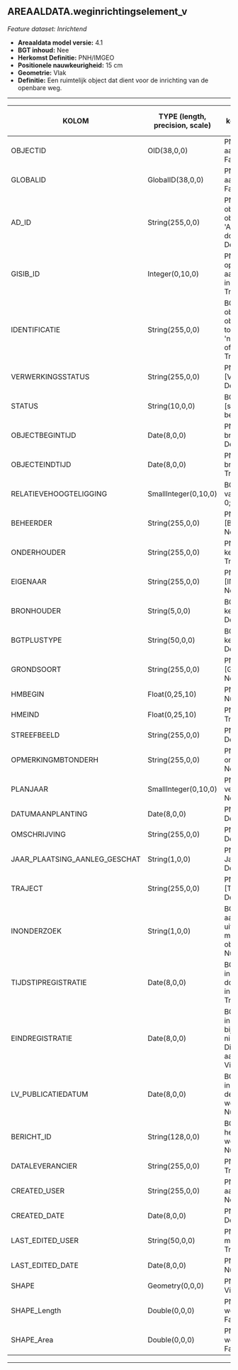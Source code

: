 ## AREAALDATA.weginrichtingselement_v

*Feature dataset: Inrichtend*


* __Areaaldata model versie:__ 4.1
* __BGT inhoud:__ Nee
* __Herkomst Definitie:__ PNH/IMGEO
* __Positionele nauwkeurigheid:__ 15 cm
* __Geometrie:__ Vlak
* __Definitie:__ Een ruimtelijk object dat dient voor de inrichting van de openbare weg. 


***

|KOLOM                               |TYPE (length, precision, scale)                      |DEFINITIE (oorsprong; beschrijving; keuzelijst; nullable; default; zichtbaar in Areaalviewer)|
|------                              |----          	        |-----    |
|OBJECTID                            |OID(38,0,0)               |PNH; Intern ArcGIS Identificatienummer, aangemaakt door ArcGIS; ; Nullable: False; Default: None; Visible: Yes|
|GLOBALID                            |GlobalID(38,0,0)          |PNH; Global Unique Identifier,  aangemaakt door ArcGIS; ; Nullable: False; Default: None; Visible: No|
|AD_ID                               |String(255,0,0)           |PNH; Uniek identificatienummer voor het object dat onveranderlijk is zolang het object bestaat in Areaaldata: in format 'AD.[GUID]'. Dit moet worden ingevuld door de aannemer; ; Nullable: False; Default: None; Visible: Yes|
|GISIB_ID                            |Integer(0,10,0)           |PNH; Uniek Identificatienummer beheer openbare ruimte (GISIB), wordt aangemaakt in GISIB en mag niet worden ingevuld door de aannemer; ; Nullable: True; Default: None; Visible: No|
|IDENTIFICATIE                       |String(255,0,0)           |BGT; Uniek identificatienummer voor het object dat onveranderlijk is zolang het object bestaat: bevat indien van toepassing BGT/IMKL ID in format 'nl.imgeo/imkl.bronhouderscode.LokaalID' of anders: '00000'.LokaalID; ; Nullable: True; Default: None; Visible: No|
|VERWERKINGSSTATUS                   |String(255,0,0)           |PNH; Status van de gegevens; keuzelijst [VERWERKINGSSTATUS]; Nullable: False; Default: Nieuw; Visible: Yes|
|STATUS                              |String(10,0,0)            |BGT; BGT status van het object; keuzelijst [status]; Nullable: False; Default: bestaand; Visible: No|
|OBJECTBEGINTIJD                     |Date(8,0,0)               |PNH; Datum waarop het object bij de bronhouder is ontstaan; ; Nullable: True; Default: None; Visible: Yes|
|OBJECTEINDTIJD                      |Date(8,0,0)               |PNH; Datum waarop het object bij de bronhouder niet meer geldig is; ; Nullable: True; Default: None; Visible: Yes|
|RELATIEVEHOOGTELIGGING              |SmallInteger(0,10,0)      |BGT; Aanduiding voor de relatieve hoogte van het object; ; Nullable: False; Default: 0; Visible: Yes|
|BEHEERDER                           |String(255,0,0)           |PNH; Beheerder van het object; keuzelijst [BEHEERDER]; Nullable: True; Default: None; Visible: Yes|
|ONDERHOUDER                         |String(255,0,0)           |PNH; Onderhouder van het object; keuzelijst [ONDERHOUDER]; Nullable: True; Default: None; Visible: Yes|
|EIGENAAR                            |String(255,0,0)           |PNH; Eigenaar van het object; keuzelijst [INSTANTIE]; Nullable: True; Default: None; Visible: Yes|
|BRONHOUDER                          |String(5,0,0)             |BGT; De bronhoudercode van het object; keuzelijst [bronhouder]; Nullable: False; Default: None; Visible: No|
|BGTPLUSTYPE                         |String(50,0,0)            |BGT; Nadere type omschrijving in de BGT; keuzelijst [typeWGIVlak]; Nullable: False; Default: None; Visible: No|
|GRONDSOORT                          |String(255,0,0)           |PNH; Grondsoort; keuzelijst [GRONDSOORT]; Nullable: True; Default: None; Visible: No|
|HMBEGIN                             |Float(0,25,10)            |PNH; Hectometrering begin heg; ; Nullable: True; Default: None; Visible: No|
|HMEIND                              |Float(0,25,10)            |PNH; Hectometrering eind heg; ; Nullable: True; Default: None; Visible: No|
|STREEFBEELD                         |String(255,0,0)           |PNH; Streefbeeld; ; Nullable: True; Default: None; Visible: No|
|OPMERKINGMBTONDERH                  |String(255,0,0)           |PNH; Opmerking met betrekking tot het onderhoud; ; Nullable: True; Default: None; Visible: No|
|PLANJAAR                            |SmallInteger(0,10,0)      |PNH; Het geplande jaar dat het object vervangen wordt; ; Nullable: True; Default: None; Visible: No|
|DATUMAANPLANTING                    |Date(8,0,0)               |PNH; Datum aanplanting; ; Nullable: True; Default: None; Visible: No|
|OMSCHRIJVING                        |String(255,0,0)           |PNH; Extra toelichting; ; Nullable: True; Default: None; Visible: Yes|
|JAAR_PLAATSING_AANLEG_GESCHAT       |String(1,0,0)             |PNH; Jaar plaatsing of aanleg is geschat: Ja/Nee; keuzelijst [jaNee]; Nullable: True; Default: N; Visible: No|
|TRAJECT                             |String(255,0,0)           |PNH; FK naar traject_v; keuzelijst [TRAJECT_NAAM] ; Nullable: True; Default: None; Visible: No|
|INONDERZOEK                         |String(1,0,0)             |BGT; Een aanduiding waarmee wordt aangegeven dat een onderzoek wordt uitgevoerd naar de juistheid van een of meer gegevens van het betreffende object: Ja/Nee; keuzelijst [jaNee]; Nullable: False; Default: N; Visible: No|
|TIJDSTIPREGISTRATIE                 |Date(8,0,0)               |BGT; Datum en tijdstip waarop deze instantie van het object is opgenomen door de bronhouder. Dit mag niet worden ingevuld door de aannemer; ; Nullable: True; Default: None; Visible: No|
|EINDREGISTRATIE                     |Date(8,0,0)               |BGT; Datum en tijdstip waarop deze instantie van het object niet meer geldig is bij de bronhouder. Wanneer deze waarde niet is ingevuld is de instantie nog geldig. Dit mag niet worden ingevuld door de aannemer; ; Nullable: True; Default: None; Visible: No|
|LV_PUBLICATIEDATUM                  |Date(8,0,0)               |BGT; Datum en tijdstip waarop deze instantie van het object is opgenomen in de Landelijke Voorziening. Dit mag niet worden ingevuld door de aannemer; ; Nullable: True; Default: None; Visible: Yes|
|BERICHT_ID                          |String(128,0,0)           |BGT; Nummer van het bericht dat PNH heeft verzonden naar LV. Dit mag niet worden ingevuld door de aannemer; ; Nullable: True; Default: None; Visible: No|
|DATALEVERANCIER                     |String(255,0,0)           |PNH; Leverancier van de data; ; Nullable: True; Default: None; Visible: No|
|CREATED_USER                        |String(255,0,0)           |PNH; Naam van gebruiker die de rij heeft aangemaakt; ; Nullable: True; Default: None; Visible: No|
|CREATED_DATE                        |Date(8,0,0)               |PNH; Aanmaakdatum; ; Nullable: True; Default: None; Visible: No|
|LAST_EDITED_USER                    |String(50,0,0)            |PNH; Naam van gebruiker die de laatste mutatie heeft doorgevoerd; ; Nullable: True; Default: None; Visible: No|
|LAST_EDITED_DATE                    |Date(8,0,0)               |PNH; Datum van de laatste mutatie; ; Nullable: True; Default: None; Visible: No|
|SHAPE                               |Geometry(0,0,0)           |PNH; Vlak; ; Nullable: True; Default: None; Visible: Yes|
|SHAPE_Length                        |Double(0,0,0)             |PNH; Omtrek in meters, 5 decimalen. Dit wordt automatisch gevuld; ; Nullable: False; Default: None; Visible: Yes|
|SHAPE_Area                          |Double(0,0,0)             |PNH; Oppervlakte in m2, 5 decimalen. Dit wordt automatisch gevuld; ; Nullable: False; Default: None; Visible: Yes|


***
